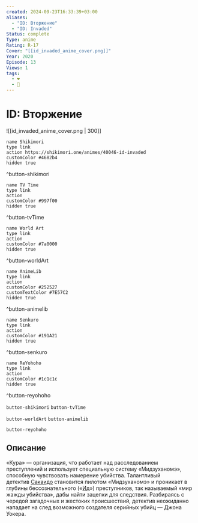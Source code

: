 ```yaml
---
created: 2024-09-23T16:33:39+03:00
aliases:
  - "ID: Вторжение"
  - "ID: Invaded"
Status: complete
Type: anime
Rating: R-17
Cover: "[[id_invaded_anime_cover.png]]"
Year: 2020
Episode: 13
Views: 1
tags:
  - ❤
  - 🔞
---
```


# ID: Вторжение

![[id_invaded_anime_cover.png | 300]]

```button
name Shikimori
type link
action https://shikimori.one/animes/40046-id-invaded
customColor #4682b4
hidden true
```
^button-shikimori

```button
name TV Time
type link
action 
customColor #997f00
hidden true
```
^button-tvTime

```button
name World Art
type link
action 
customColor #7a0000
hidden true
```
^button-worldArt

```button
name AnimeLib
type link
action 
customColor #252527
customTextColor #7E57C2
hidden true
```
^button-animelib

```button
name Senkuro
type link
action 
customColor #191A21
hidden true
```
^button-senkuro

```button
name ReYohoho
type link
action 
customColor #1c1c1c
hidden true
```
^button-reyohoho



`button-shikimori` `button-tvTime`

`button-worldArt` `button-animelib`

`button-reyohoho`

## Описание

«Кура» — организация, что работает над расследованием преступлений и использует специальную систему «Мидзуханомэ», способную чувствовать намерение убийства. Талантливый детектив [Сакаидо](https://shikimori.one/characters/172213-akihito-narihisago) становится пилотом «Мидзуханомэ» и проникает в глубины бессознательного («[Ид](https://ru.wikipedia.org/wiki/%D0%9E%D0%BD%D0%BE_(%D0%BF%D1%81%D0%B8%D1%85%D0%BE%D0%BB%D0%BE%D0%B3%D0%B8%D1%8F))») преступников, так называемый «мир жажды убийства», дабы найти зацепки для следствия. Разбираясь с чередой загадочных и жестоких происшествий, детектив неожиданно нападает на след возможного создателя серийных убийц — Джона Уокера.
